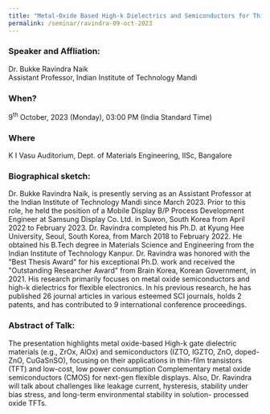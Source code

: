 ```yaml
---
title: "Metal-Oxide Based High-k Dielectrics and Semiconductors for Thin-film Transistors (09/10/23)"
permalink: /seminar/ravindra-09-oct-2023
---
```

### Speaker and Affliation:
Dr. Bukke Ravindra Naik<br>
Assistant Professor, Indian Institute of Technology Mandi

### When?
9<sup>th</sup> October, 2023 (Monday), 03:00 PM (India Standard Time)

### Where
K I Vasu Auditorium, Dept. of Materials Engineering, IISc, Bangalore

### Biographical sketch:
Dr. Bukke Ravindra Naik, is presently serving as an Assistant Professor at the Indian Institute of Technology Mandi since March 2023. Prior to this role, he held the position of a Mobile Display B/P Process Development Engineer at Samsung Display Co. Ltd. in Suwon, South Korea from April 2022 to February 2023. Dr. Ravindra completed his Ph.D. at Kyung Hee University, Seoul, South Korea, from March 2018 to February 2022. He obtained his B.Tech degree in Materials Science and Engineering from the Indian Institute of Technology Kanpur. Dr. Ravindra was honored with the "Best Thesis Award" for his exceptional Ph.D. work and received the "Outstanding Researcher Award" from Brain Korea, Korean Government, in 2021. His research primarily focuses on metal oxide semiconductors and high-k dielectrics for flexible electronics. In his previous research, he has published 26 journal articles in various esteemed SCI journals, holds 2 patents, and has contributed to 9 international conference proceedings.

### Abstract of Talk:
The presentation highlights metal oxide-based High-k gate dielectric materials (e.g., ZrOx, AlOx) and semiconductors (IZTO, IGZTO, ZnO, doped-ZnO, CuGaSnSO), focusing on their applications in thin-film transistors (TFT) and low-cost, low power consumption Complementary metal oxide semiconductors (CMOS) for next-gen flexible displays. Also, Dr. Ravindra will talk about challenges like leakage current, hysteresis, stability under bias stress, and long-term environmental stability in solution- processed oxide TFTs.